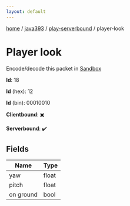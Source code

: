 ```yaml
---
layout: default
---
```


[home](/)  /  [java393](/protocol/java393)  /  [play-serverbound](/protocol/java393/play-serverbound)  /  player-look

# Player look

Encode/decode this packet in [Sandbox](../../../sandbox/java393#PlayServerbound.PlayerLook)

**Id**: 18

**Id** (hex): 12

**Id** (bin): 00010010

**Clientbound**: ✖️

**Serverbound**: ✔️

## Fields

Name | Type
---|---
yaw | float
pitch | float
on ground | bool
